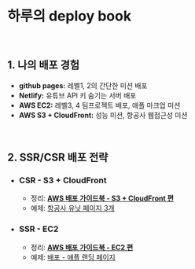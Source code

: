 # 하루의 deploy book

<br />

## 1. 나의 배포 경험

- **github pages:** 레벨1, 2의 간단한 미션 배포
- **Netlify:** 유튜브 API 키 숨기는 서버 배포
- **AWS EC2:** 레벨3, 4 팀프로젝트 배포, 애플 마크업 미션
- **AWS S3 + CloudFront:** 성능 미션, 항공사 웹접근성 미션

<br />

## 2. SSR/CSR 배포 전략

- ### CSR - S3 + CloudFront

  - 정리: [**AWS 배포 가이드북 - S3 + CloudFront 편**](https://365kim.tistory.com/153)
  - 예제: [항공사 유닛 페이지 3개]()

- ### SSR - EC2
  - 정리: [**AWS 배포 가이드북 - EC2 편**](https://365kim.tistory.com/151)
  - 예제: [배포 - 애플 랜딩 페이지]()
